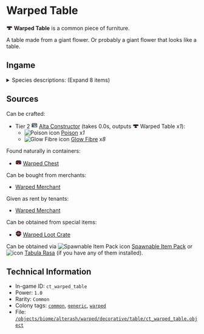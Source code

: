 # Warped Table

<img src="https://raw.githubusercontent.com/Ceterai/Enternia/main/objects/biome/alterash/warped/decorative/table/icon.png" alt="Warped Table icon" loading="lazy" width="auto" height="16px"/> **Warped Table** is a common piece of furniture.

A table made from a giant flower. Or probably a giant flower that looks like a table.

## Ingame

<details markdown="1"><summary>Species descriptions: (Expand 8 items)</summary>

- Alta: An almost natural-looking table, with the stand made from nivera vines, and the top from purple vein matter.
- Apex: A large flower in form of a table. Or a table made of some living flower.
- Avian: A creepy looking table.
- Floran: Warpy table growss, twisssts. Only electrogirlsss can stop. Floran don't like but need to trusst.
- Glitch: Cautious. It's not a table, it's some kind of a living being, maybe predatory.
- Human: Is it a table, or is it a flower?
- Hylotl: I don't think we can use this 'table' for purposes of the table.
- Novakid: This table isn't going to attack me, is it?

</details>

## Sources

Can be crafted:

- Tier 2 ![ ](https://raw.githubusercontent.com/Ceterai/Enternia/main/objects/alta/crafting/constructor/icon2.png) [Alta Constructor](https://ceterai.github.io/MyEnternia/Wiki/AltaConstructor) (takes 0.0s, outputs <img src="https://raw.githubusercontent.com/Ceterai/Enternia/main/objects/biome/alterash/warped/decorative/table/icon.png" alt="Warped Table icon" loading="lazy" width="auto" height="16px"/> Warped Table x*1*):
  - <img src="https://starbounder.org/mediawiki/images/0/05/Poison.png" alt="Poison icon" loading="lazy" width="16px" height="16px"/> [Poison](https://starbounder.org/Poison) x*1*
  - <img src="https://starbounder.org/mediawiki/images/f/f8/Glow_Fibre.png" alt="Glow Fibre icon" loading="lazy" width="15px" height="14px"/> [Glow Fibre](https://starbounder.org/Glow_Fibre) x*8*

Found naturally in containers:

- <img src="https://raw.githubusercontent.com/Ceterai/Enternia/main/objects/biome/alterash/warped/decorative/chest/icon.png" alt="Warped Chest icon" loading="lazy" width="auto" height="16px"/> [Warped Chest](https://ceterai.github.io/MyEnternia/Wiki/WarpedChest)

Can be bought from merchants:

- [Warped Merchant](https://ceterai.github.io/MyEnternia/Wiki/WarpedMerchant)

Given as rent by tenants:

- [Warped Merchant](https://ceterai.github.io/MyEnternia/Wiki/WarpedMerchant)

Can be obtained from special items:

- <img src="https://raw.githubusercontent.com/Ceterai/Enternia/main/items/active/alta/loot/biome/ct_warped_loot.png" alt="Warped Loot Crate icon" loading="lazy" width="auto" height="16px"/> [Warped Loot Crate](https://ceterai.github.io/MyEnternia/Wiki/WarpedLootCrate)

Can be obtained via <img src="https://raw.githubusercontent.com/Silverfeelin/Starbound-SpawnableItemPack/master/interface/sip/iconSmall.png" alt="Spawnable Item Pack icon" width="18" height="14"/> [Spawnable Item Pack](https://steamcommunity.com/sharedfiles/filedetails/?id=733665104) or <img src="https://steamuserimages-a.akamaihd.net/ugc/263843960696222713/3EC9A7C005541F7D577EBCB8C5736B4EFC9973D6/" alt="icon" width="8" height="12"/> [Tabula Rasa](https://community.playstarbound.com/resources/the-tabula-rasa.3222/) (if you have any of them installed).

## Technical Information

- In-game ID: `ct_warped_table`
- Power: `1.0`
- Rarity: `Common`
- Colony tags: [`common`](https://ceterai.github.io/MyEnternia/Wiki/Tags/Common), [`generic`](https://ceterai.github.io/MyEnternia/Wiki/Tags/Generic), [`warped`](https://ceterai.github.io/MyEnternia/Wiki/Tags/Warped)
- File: [`/objects/biome/alterash/warped/decorative/table/ct_warped_table.object`](https://github.com/Ceterai/Enternia/blob/main/objects/biome/alterash/warped/decorative/table/ct_warped_table.object)
